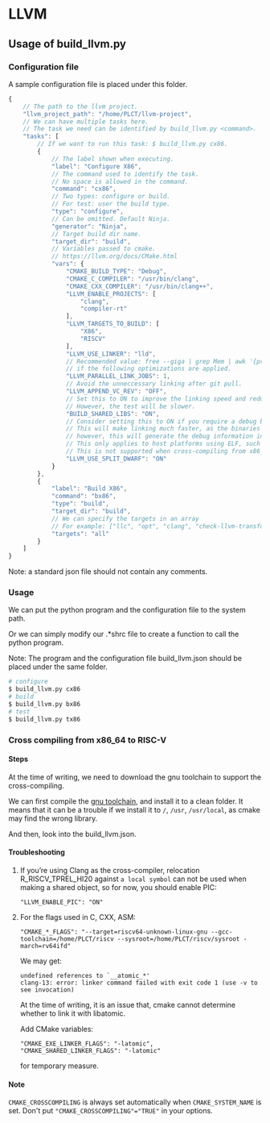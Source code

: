 # LLVM

## Usage of build_llvm.py

### Configuration file

A sample configuration file is placed under this folder.

```js
{
    // The path to the llvm project.
    "llvm_project_path": "/home/PLCT/llvm-project",
    // We can have multiple tasks here.
    // The task we need can be identified by build_llvm.py <command>.
    "tasks": [
        // If we want to run this task: $ build_llvm.py cx86.
        {
            // The label shown when executing.
            "label": "Configure X86",
            // The command used to identify the task.
            // No space is allowed in the command.
            "command": "cx86",
            // Two types: configure or build.
            // For test: user the build type.
            "type": "configure",
            // Can be omitted. Default Ninja.
            "generator": "Ninja",
            // Target build dir name.
            "target_dir": "build",
            // Variables passed to cmake.
            // https://llvm.org/docs/CMake.html
            "vars": {
                "CMAKE_BUILD_TYPE": "Debug",
                "CMAKE_C_COMPILER": "/usr/bin/clang",
                "CMAKE_CXX_COMPILER": "/usr/bin/clang++",
                "LLVM_ENABLE_PROJECTS": [
                    "clang",
                    "compiler-rt"
                ],
                "LLVM_TARGETS_TO_BUILD": [
                    "X86",
                    "RISCV"
                ],
                "LLVM_USE_LINKER": "lld",
                // Recommended value: free --giga | grep Mem | awk '{print int($2 / 8)}'
                // if the following optimizations are applied.
                "LLVM_PARALLEL_LINK_JOBS": 1,
                // Avoid the unneccessary linking after git pull.
                "LLVM_APPEND_VC_REV": "OFF",
                // Set this to ON to improve the linking speed and reduce the binary size.
                // However, the test will be slower.
                "BUILD_SHARED_LIBS": "ON",
                // Consider setting this to ON if you require a debug build, as this will ease memory pressure on the linker.
                // This will make linking much faster, as the binaries will not contain any of the debug information.
                // however, this will generate the debug information in the form of a DWARF object file. 
                // This only applies to host platforms using ELF, such as Linux.
                // This is not supported when cross-compiling from x86_64 to RISC-V.
                "LLVM_USE_SPLIT_DWARF": "ON"
            }
        },
        {
            "label": "Build X86",
            "command": "bx86",
            "type": "build",
            "target_dir": "build",
            // We can specify the targets in an array
            // For example: ["llc", "opt", "clang", "check-llvm-transforms"]
            "targets": "all"
        }
    ]
}
```

Note: a standard json file should not contain any comments.

### Usage

We can put the python program and the configuration file to the system path.

Or we can simply modify our .*shrc file to create a function to call the python program.

Note: The program and the configuration file build_llvm.json should be placed under the same folder.

```sh
# configure
$ build_llvm.py cx86
# build
$ build_llvm.py bx86
# test
$ build_llvm.py tx86
```

### Cross compiling from x86_64 to RISC-V

#### Steps

At the time of writing, we need to download the gnu toolchain to support the cross-compiling.

We can first compile the [gnu toolchain](https://github.com/riscv-collab/riscv-gnu-toolchain), and install it to a clean folder. It means that it can be a trouble if we install it to `/`, `/usr`, `/usr/local`, as cmake may find the wrong library.

And then, look into the build_llvm.json.

#### Troubleshooting

1.  If you’re using Clang as the cross-compiler, relocation R_RISCV_TPREL_HI20 against `a local symbol` can not be used when making a shared object, so for now, you should enable PIC:

    ```
    "LLVM_ENABLE_PIC": "ON"
    ```

2.  For the flags used in C, CXX, ASM:

    ```
    "CMAKE_*_FLAGS": "--target=riscv64-unknown-linux-gnu --gcc-toolchain=/home/PLCT/riscv --sysroot=/home/PLCT/riscv/sysroot -march=rv64ifd"
    ```

    We may get:

    ```
    undefined references to `__atomic_*'
    clang-13: error: linker command failed with exit code 1 (use -v to see invocation)
    ```

    At the time of writing, it is an issue that, cmake cannot determine whether to link it with libatomic.

    Add CMake variables:

    ```
    "CMAKE_EXE_LINKER_FLAGS": "-latomic",
    "CMAKE_SHARED_LINKER_FLAGS": "-latomic"
    ```

    for temporary measure.

#### Note

`CMAKE_CROSSCOMPILING` is always set automatically when `CMAKE_SYSTEM_NAME` is set. Don't put `"CMAKE_CROSSCOMPILING"="TRUE"` in your options.
